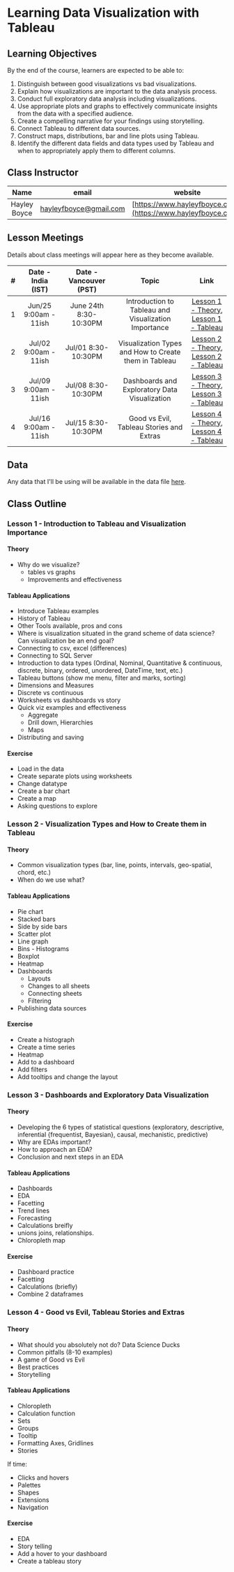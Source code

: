 # Learning Data Visualization with Tableau 

## Learning Objectives

By the end of the course, learners are expected to be able to:

1. Distinguish between good visualizations vs bad visualizations.
2. Explain how visualizations are important to the data analysis process. 
3. Conduct full exploratory data analysis including visualizations. 
4. Use appropriate plots and graphs to effectively communicate insights from the data with a specified audience.
5. Create a compelling narrative for your findings using storytelling.
6. Connect Tableau to different data sources.
7. Construct maps, distributions, bar and line plots using Tableau.
8. Identify the different data fields and data types used by Tableau and when to appropriately apply them to different columns.  

## Class Instructor 

| Name         |  email | website |
| :---:        | :---:  | :---:  | 
| Hayley Boyce | hayleyfboyce@gmail.com | [https://www.hayleyfboyce.com/](https://www.hayleyfboyce.com/)|

## Lesson Meetings

Details about class meetings will appear here as they become available.

|  #   | Date - India (IST) | Date - Vancouver (PST) | Topic | Link |
| :---: | :---: | :---: | :---: | :---:|
| 1  | Jun/25 9:00am - 11ish  |June 24th 8:30-10:30PM  | Introduction to Tableau and Visualization Importance | [Lesson 1 - Theory](https://hfboyce.github.io/tableau_course/lessons/lesson1.html),<br> [Lesson 1 - Tableau](https://hfboyce.github.io/tableau_course/lessons/tableau1.html)|
| 2 | Jul/02 9:00am - 11ish  |Jul/01 8:30-10:30PM  | Visualization Types and How to Create them in Tableau | [Lesson 2 - Theory](https://hfboyce.github.io/tableau_course/lessons/lesson2.html), <br> [Lesson 2 - Tableau](https://hfboyce.github.io/tableau_course/lessons/tableau2.html) | 
| 3 | Jul/09 9:00am - 11ish  |Jul/08 8:30-10:30PM  |  Dashboards and Exploratory Data Visualization | [Lesson 3 - Theory](https://hfboyce.github.io/tableau_course/lessons/lesson3.html), <br> [Lesson 3 - Tableau](https://hfboyce.github.io/tableau_course/lessons/tableau3.html) | 
| 4 | Jul/16 9:00am - 11ish  |Jul/15 8:30-10:30PM  |  Good vs Evil, Tableau Stories and Extras  | [Lesson 4 - Theory](https://hfboyce.github.io/tableau_course/lessons/lesson4.html), <br> [Lesson 4 - Tableau](https://hfboyce.github.io/tableau_course/lessons/tableau4.html)  | 


## Data

Any data that I'll be using will be available in the data file [here](https://drive.google.com/drive/folders/1IP1Vs8bJnGElKfqZ8VkNlLVX-VXJZfaV).



## Class Outline

### Lesson 1 - Introduction to Tableau and Visualization Importance
#### Theory 
- Why do we visualize?  
    - tables vs graphs
    - Improvements and effectiveness

#### Tableau Applications 
- Introduce Tableau examples
- History of Tableau
- Other Tools available, pros and cons
- Where is visualization situated in the grand scheme of data science? Can visualization be an end goal?
- Connecting to csv, excel (differences)
- Connecting to SQL Server
- Introduction to data types (Ordinal, Nominal, Quantitative & continuous, discrete, binary, ordered, unordered, DateTime, text, etc.)
- Tableau buttons (show me menu, filter and marks, sorting)
- Dimensions and Measures
- Discrete vs continuous
- Worksheets vs dashboards vs story
- Quick viz examples and effectiveness 
    - Aggregate
    - Drill down, Hierarchies 
    - Maps
- Distributing and saving

#### Exercise 

- Load in the data 
- Create separate plots using worksheets 
- Change datatype
- Create a bar chart 
- Create a map
- Asking questions to explore

### Lesson 2 - Visualization Types and How to Create them in Tableau

#### Theory 

- Common visualization types (bar, line, points, intervals, geo-spatial, chord, etc.)
- When do we use what?

#### Tableau Applications 

- Pie chart
- Stacked bars 
- Side by side bars 
- Scatter plot 
- Line graph
- Bins - Histograms
- Boxplot
- Heatmap
- Dashboards
    - Layouts 
    - Changes to all sheets 
    - Connecting sheets 
    - Filtering 
- Publishing data sources

#### Exercise 

- Create a histograph
- Create a time series
- Heatmap 
- Add to a dashboard
- Add filters 
- Add tooltips and change the layout


### Lesson 3 - Dashboards and Exploratory Data Visualization

#### Theory 

- Developing the 6 types of statistical questions (exploratory, descriptive, inferential {frequentist, Bayesian}, causal, mechanistic, predictive)
- Why are EDAs important?
- How to approach an EDA?
- Conclusion and next steps in an EDA  

#### Tableau Applications 

- Dashboards 
- EDA
- Facetting
- Trend lines
- Forecasting 
- Calculations breifly
- unions joins, relationships.
- Chloropleth map 

#### Exercise

- Dashboard practice
- Facetting
- Calculations (briefly)
- Combine 2 dataframes

### Lesson 4 - Good vs Evil, Tableau Stories and Extras

#### Theory 

- What should you absolutely not do? Data Science Ducks
- Common pitfalls (8-10 examples)
- A game of Good vs Evil
- Best practices
- Storytelling 

#### Tableau Applications 

- Chloropleth
- Calculation function
- Sets
- Groups
- Tooltip
- Formatting Axes, Gridlines
- Stories

If time:

- Clicks and hovers  
- Palettes 
- Shapes
- Extensions  
- Navigation


#### Exercise 
- EDA
- Story telling 
- Add a hover to your dashboard
- Create a tableau story 

